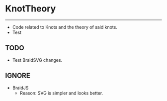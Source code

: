 # KnotTheory
------------------
- Code related to Knots and the theory of said knots.
- Test

TODO
-------
- Test BraidSVG changes.

IGNORE
-------
- BraidJS
	- Reason: SVG is simpler and looks better.
